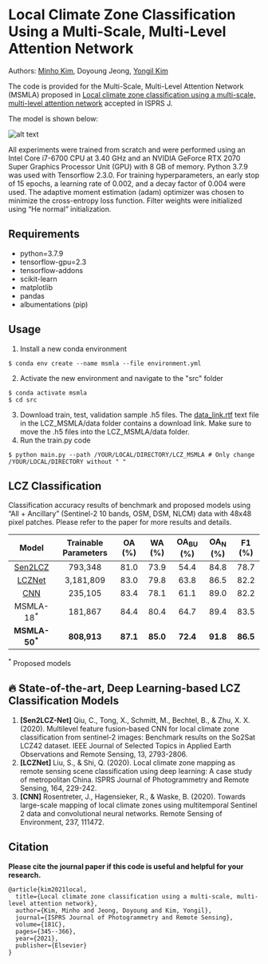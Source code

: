 # Local Climate Zone Classification Using a Multi-Scale, Multi-Level Attention Network
Authors: [Minho Kim](https://minho.me), Doyoung Jeong, [Yongil Kim](https://www.researchgate.net/profile/Yongil-Kim-2)


The code is provided for the Multi-Scale, Multi-Level Attention Network (MSMLA) proposed in [Local climate zone classification using a multi-scale, multi-level attention network](https://www.sciencedirect.com/science/article/abs/pii/S0924271621002537) accepted in ISPRS J. 

The model is shown below:

![alt text](./images/msmla.jpg)

All experiments were trained from scratch and were performed using an Intel Core i7-6700 CPU at 3.40 GHz and an NVIDIA GeForce RTX 2070 Super Graphics Processor Unit (GPU) with 8 GB of memory. Python 3.7.9 was used with Tensorflow 2.3.0. For training hyperparameters, an early stop of 15 epochs, a learning rate of 0.002, and a decay factor of 0.004 were used. The adaptive moment estimation (adam) optimizer was chosen to minimize the cross-entropy loss function. Filter weights were initialized using “He normal” initialization.

Requirements
---------------------
- python=3.7.9
- tensorflow-gpu=2.3
- tensorflow-addons
- scikit-learn
- matplotlib
- pandas
- albumentations (pip)

Usage
---------------------
1. Install a new conda environment
```
$ conda env create --name msmla --file environment.yml
```
2. Activate the new environment and navigate to the "src" folder
```
$ conda activate msmla 
$ cd src
```
3. Download train, test, validation sample .h5 files. The [data_link.rtf](data/data_link.rtf) text file in the LCZ_MSMLA/data folder contains a download link. Make sure to move the .h5 files into the LCZ_MSMLA/data folder.
4. Run the train.py code
```
$ python main.py --path /YOUR/LOCAL/DIRECTORY/LCZ_MSMLA # Only change /YOUR/LOCAL/DIRECTORY without " "
```

LCZ Classification
---------------------
Classification accuracy results of benchmark and proposed models using “All + Ancillary” (Sentinel-2 10 bands, OSM, DSM, NLCM) data with 48x48 pixel patches. Please refer to the paper for more results and details.


| Model | Trainable Parameters | OA (%) | WA (%) | OA<sub>BU</sub> (%) | OA<sub>N</sub> (%) | F1 (%) |
|      :---:       |      :---:       |      :---:       |      :---:       |      :---:       |      :---:       |      :---:       |
| [Sen2LCZ](https://ieeexplore.ieee.org/abstract/document/9103196) | 793,348	| 81.0 | 73.9 | 54.4 | 84.8 | 78.7 |
| [LCZNet](https://doi.org/10.1016/j.isprsjprs.2020.04.008) | 3,181,809 | 83.0 | 79.8	| 63.8 | 86.5 | 82.2 | 
| [CNN](https://doi.org/10.1016/j.rse.2019.111472) |   235,105 | 83.4 | 78.1 | 61.1 | 89.0 | 82.2 |
| MSMLA-18<sup>*</sup> | 181,867 | 84.4 | 80.4 | 64.7 | 89.4 | 83.5 |
| <b>MSMLA-50<sup>*</sup></b> | <b>808,913</b> | <b>87.1</b> | <b>85.0</b> | <b>72.4</b> | <b>91.8</b> | <b>86.5</b> |

<sup>*</sup> Proposed models

**:fire: State-of-the-art, Deep Learning-based LCZ Classification Models**
---------------------
1. **[Sen2LCZ-Net]** 
Qiu, C., Tong, X., Schmitt, M., Bechtel, B., & Zhu, X. X. (2020). Multilevel feature fusion-based CNN for local climate zone classification from sentinel-2 images: Benchmark results on the So2Sat LCZ42 dataset. IEEE Journal of Selected Topics in Applied Earth Observations and Remote Sensing, 13, 2793-2806.
2. **[LCZNet]** 
Liu, S., & Shi, Q. (2020). Local climate zone mapping as remote sensing scene classification using deep learning: A case study of metropolitan China. ISPRS Journal of Photogrammetry and Remote Sensing, 164, 229-242. 
3. **[CNN]** 
Rosentreter, J., Hagensieker, R., & Waske, B. (2020). Towards large-scale mapping of local climate zones using multitemporal Sentinel 2 data and convolutional neural networks. Remote Sensing of Environment, 237, 111472.

Citation
---------------------
**Please cite the journal paper if this code is useful and helpful for your research.**

    @article{kim2021local,
      title={Local climate zone classification using a multi-scale, multi-level attention network},
      author={Kim, Minho and Jeong, Doyoung and Kim, Yongil},
      journal={ISPRS Journal of Photogrammetry and Remote Sensing},
      volume={181C},
      pages={345--366},
      year={2021},
      publisher={Elsevier}
    }
